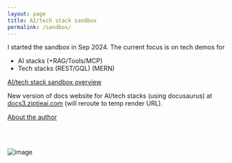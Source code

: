 ```yaml
---
layout: page
title: AI/tech stack sandbox
permalink: /sandbox/
---
```


I started the sandbox in Sep 2024. The current focus is on tech demos for 
  - AI stacks (+RAG/Tools/MCP)
  - Tech stacks (REST/GQL) (MERN)
 


<!-- 
25.0310b ([Doc URLs](https://github.com/terrytaylorbonn/auxdrone/wiki/Main-doc-deployments)) ([Stack URLs](https://github.com/terrytaylorbonn/auxdrone/wiki/Stack-deployments)) ([Lab notes (Gdrive)](https://drive.google.com/drive/folders/1-Adawag9uA8_bq-hDF-nOuPYaRLz1eEO)) ([Git](https://github.com/terrytaylorbonn?tab=repositories)) -->


<!-- #### See also  
[Youtube video overview](https://www.youtube.com/watch?v=GA8k5JPQj0w) (v2)
- [AI concepts](https://github.com/terrytaylorbonn/auxdrone/wiki/AI-concepts) - [Sandbox as a tutorial series](https://github.com/terrytaylorbonn/auxdrone/wiki/Sandbox-as-a-tutorial-series) -->


[AI/tech stack sandbox overview](https://github.com/terrytaylorbonn/auxdrone/wiki/AI-tech-stack-sandbox-overview)


New version of docs website for AI/tech stacks (using docusaurus) at [docs3.ziptieai.com](https://docs3.ziptieai.com) (will reroute to temp render URL).


[About the author](https://github.com/terrytaylorbonn/auxdrone/wiki/About-the-author)


<!--
The main goals of the AI/tech stack sandbox are

- [Deployments](https://github.com/terrytaylorbonn/auxdrone/wiki/Deployments)
  - [Stacks](https://github.com/terrytaylorbonn/auxdrone/wiki/Stack-deployments) (with APIs and API-docs (Swagger/GraphiQL))
  - [Docs](https://github.com/terrytaylorbonn/auxdrone/wiki/Main-doc-deployments) including: 
    - 4.1 [Websites](https://github.com/terrytaylorbonn/auxdrone/wiki/Website-deployments)
    - 4.2 [API docs](https://github.com/terrytaylorbonn/auxdrone/wiki/API-doc-deployments)
    - 4.4 [AI docs: CHAT](https://github.com/terrytaylorbonn/auxdrone/wiki/AI-docs) 
    - 4.3 [AI docs: REASON-GEN](https://github.com/terrytaylorbonn/auxdrone/wiki/AI-docs-reasoning-generate)
    - 4.6 [AI test/maintenance](https://github.com/terrytaylorbonn/auxdrone/wiki/AI-test-maintain)


- Sandbox lab notes 
  - [Gdrive](https://drive.google.com/drive/folders/1-Adawag9uA8_bq-hDF-nOuPYaRLz1eEO)
  - Wiki pages
    - [2 Stacks/frameworks](https://github.com/terrytaylorbonn/auxdrone/wiki/2-Stacks-and-frameworks)
    - [1 APIs/API-docs](https://github.com/terrytaylorbonn/auxdrone/wiki/1-APIs-and-API-docs) 
    - [3 Deployment](https://github.com/terrytaylorbonn/auxdrone/wiki/3-Deployment) (Render, etc)
    - [4 Non-stack SITES/DOCS/AI](https://github.com/terrytaylorbonn/auxdrone/wiki/4-Doc-sites)
    - [5 API management](https://github.com/terrytaylorbonn/auxdrone/wiki/5-API-management)

 - Hands-on experience with a wide range of tools -->


<br><br>

![image](https://github.com/user-attachments/assets/187576ca-6ca9-41cc-9629-39a0db97581c)


